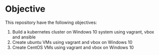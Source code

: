 # Objective

This repository have the following objectives:

1. Build a kubernetes cluster on Windows 10 system using vagrant, vbox and ansible
2. Create ubuntu VMs using vagrant and vbox on Windows 10
3. Create CentOS VMs using vagrant and vbox on Windows 10
